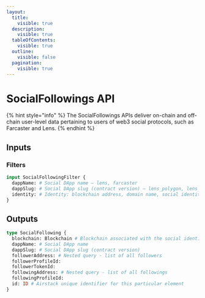 ```yaml
---
layout:
  title:
    visible: true
  description:
    visible: true
  tableOfContents:
    visible: true
  outline:
    visible: false
  pagination:
    visible: true
---
```


# SocialFollowings API

{% hint style="info" %}
The SocialFollowings APIs deliver on-chain and off-chain user-level data pertaining to users of web3 social protocols, such as Farcaster and Lens.
{% endhint %}

## Inputs

### Filters

```graphql
input SocialFollowingFilter {
  dappName: # Social DApp name – lens, farcaster
  dappSlug: # Social DApp slug (contract version) – lens_polygon, lens_v2_polygon, farcaster_optimism, farcaster_goerli
  identity: # Identity: blockchain address, domain name, social identity
}
```

## Outputs

```graphql
type SocialFollowing {
  blockchain: Blockchain # Blockchain associated with the social identity
  dappName: # Social DApp name
  dappSlug: # Social DApp slug (contract version)
  followerAddress: # Nested query - list of all followers
  followerProfileId:
  followerTokenId:
  followingAddress: # Nested query - list of all followings
  followingProfileId: 
  id: ID # Airstack unique identifier for this particular element
}
```
